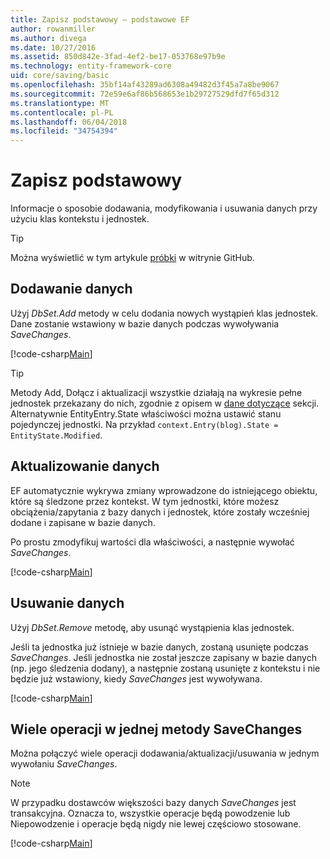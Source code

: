 ```yaml
---
title: Zapisz podstawowy — podstawowe EF
author: rowanmiller
ms.author: divega
ms.date: 10/27/2016
ms.assetid: 850d842e-3fad-4ef2-be17-053768e97b9e
ms.technology: entity-framework-core
uid: core/saving/basic
ms.openlocfilehash: 35bf14af43289ad6308a49482d3f45a7a8be9067
ms.sourcegitcommit: 72e59e6af86b568653e1b29727529dfd7f65d312
ms.translationtype: MT
ms.contentlocale: pl-PL
ms.lasthandoff: 06/04/2018
ms.locfileid: "34754394"
---
```

# <a name="basic-save"></a>Zapisz podstawowy

Informacje o sposobie dodawania, modyfikowania i usuwania danych przy użyciu klas kontekstu i jednostek.

> [!TIP]  
> Można wyświetlić w tym artykule [próbki](https://github.com/aspnet/EntityFramework.Docs/tree/master/samples/core/Saving/Saving/Basics/) w witrynie GitHub.

## <a name="adding-data"></a>Dodawanie danych

Użyj *DbSet.Add* metody w celu dodania nowych wystąpień klas jednostek. Dane zostanie wstawiony w bazie danych podczas wywoływania *SaveChanges*.

[!code-csharp[Main](../../../samples/core/Saving/Saving/Basics/Sample.cs#Add)]

> [!TIP]  
> Metody Add, Dołącz i aktualizacji wszystkie działają na wykresie pełne jednostek przekazany do nich, zgodnie z opisem w [dane dotyczące](related-data.md) sekcji. Alternatywnie EntityEntry.State właściwości można ustawić stanu pojedynczej jednostki. Na przykład `context.Entry(blog).State = EntityState.Modified`.

## <a name="updating-data"></a>Aktualizowanie danych

EF automatycznie wykrywa zmiany wprowadzone do istniejącego obiektu, które są śledzone przez kontekst. W tym jednostki, które możesz obciążenia/zapytania z bazy danych i jednostek, które zostały wcześniej dodane i zapisane w bazie danych.

Po prostu zmodyfikuj wartości dla właściwości, a następnie wywołać *SaveChanges*.

[!code-csharp[Main](../../../samples/core/Saving/Saving/Basics/Sample.cs#Update)]

## <a name="deleting-data"></a>Usuwanie danych

Użyj *DbSet.Remove* metodę, aby usunąć wystąpienia klas jednostek.

Jeśli ta jednostka już istnieje w bazie danych, zostaną usunięte podczas *SaveChanges*. Jeśli jednostka nie został jeszcze zapisany w bazie danych (np. jego śledzenia dodany), a następnie zostaną usunięte z kontekstu i nie będzie już wstawiony, kiedy *SaveChanges* jest wywoływana.

[!code-csharp[Main](../../../samples/core/Saving/Saving/Basics/Sample.cs#Remove)]

## <a name="multiple-operations-in-a-single-savechanges"></a>Wiele operacji w jednej metody SaveChanges

Można połączyć wiele operacji dodawania/aktualizacji/usuwania w jednym wywołaniu *SaveChanges*.

> [!NOTE]  
> W przypadku dostawców większości bazy danych *SaveChanges* jest transakcyjna. Oznacza to, wszystkie operacje będą powodzenie lub Niepowodzenie i operacje będą nigdy nie lewej częściowo stosowane.

[!code-csharp[Main](../../../samples/core/Saving/Saving/Basics/Sample.cs#MultipleOperations)]
